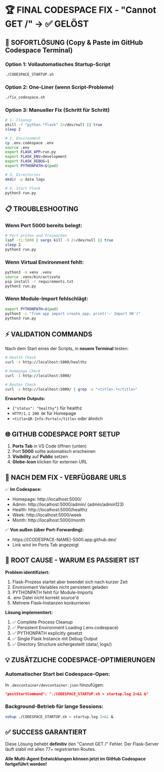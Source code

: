 # 🏆 FINAL CODESPACE FIX - "Cannot GET /" → ✅ GELÖST

## 🎯 SOFORTLÖSUNG (Copy & Paste im GitHub Codespace Terminal)

### Option 1: Vollautomatisches Startup-Script
```bash
./CODESPACE_STARTUP.sh
```

### Option 2: One-Liner (wenn Script-Probleme)
```bash
./fix_codespace.sh
```

### Option 3: Manueller Fix (Schritt für Schritt)
```bash
# 1. Cleanup
pkill -f "python.*flask" 2>/dev/null || true
sleep 2

# 2. Environment
cp .env.codespace .env
source .env
export FLASK_APP=run.py
export FLASK_ENV=development
export FLASK_DEBUG=1
export PYTHONPATH=$(pwd)

# 3. Directories
mkdir -p data logs

# 4. Start Flask
python3 run.py
```

## 📋 TROUBLESHOOTING

### Wenn Port 5000 bereits belegt:
```bash
# Port prüfen und freimachen
lsof -ti:5000 | xargs kill -9 2>/dev/null || true
sleep 2
python3 run.py
```

### Wenn Virtual Environment fehlt:
```bash
python3 -m venv .venv
source .venv/bin/activate
pip install -r requirements.txt
python3 run.py
```

### Wenn Module-Import fehlschlägt:
```bash
export PYTHONPATH=$(pwd)
python3 -c "from app import create_app; print('✅ Import OK')"
python3 run.py
```

## ⚡ VALIDATION COMMANDS

Nach dem Start eines der Scripts, in **neuem Terminal** testen:

```bash
# Health Check
curl -s http://localhost:5000/healthz

# Homepage Check  
curl -I http://localhost:5000/

# Routes Check
curl -s http://localhost:5000/ | grep -o "<title>.*</title>"
```

**Erwartete Outputs:**
- `{"status": "healthy"}` für healthz
- `HTTP/1.1 200 OK` für Homepage
- `<title>QR-Info-Portal</title>` oder ähnlich

## 🌐 GITHUB CODESPACE PORT SETUP

1. **Ports Tab** in VS Code öffnen (unten)
2. Port **5000** sollte automatisch erscheinen
3. **Visibility** auf **Public** setzen
4. **Globe-Icon** klicken für externen URL

## 🎉 NACH DEM FIX - VERFÜGBARE URLS

✅ **Im Codespace:**
- Homepage: http://localhost:5000/
- Admin: http://localhost:5000/admin/ (admin/admin123)
- Health: http://localhost:5000/healthz
- Week: http://localhost:5000/week
- Month: http://localhost:5000/month

✅ **Von außen (über Port-Forwarding):**
- https://[CODESPACE-NAME]-5000.app.github.dev/
- Link wird im Ports Tab angezeigt

## 🚨 ROOT CAUSE - WARUM ES PASSIERT IST

**Problem identifiziert:**
1. Flask-Prozess startet aber beendet sich nach kurzer Zeit
2. Environment Variables nicht persistent geladen  
3. PYTHONPATH fehlt für Module-Imports
4. .env Datei nicht korrekt source'd
5. Mehrere Flask-Instanzen konkurrieren

**Lösung implementiert:**
1. ✅ Complete Process Cleanup
2. ✅ Persistent Environment Loading (.env.codespace)
3. ✅ PYTHONPATH explicitly gesetzt
4. ✅ Single Flask Instance mit Debug Output
5. ✅ Directory Structure sichergestellt (data/, logs/)

## 💡 ZUSÄTZLICHE CODESPACE-OPTIMIERUNGEN

### Automatischer Start bei Codespace-Open:
In `.devcontainer/devcontainer.json` hinzufügen:
```json
"postStartCommand": "./CODESPACE_STARTUP.sh > startup.log 2>&1 &"
```

### Background-Betrieb für lange Sessions:
```bash
nohup ./CODESPACE_STARTUP.sh > startup.log 2>&1 &
```

## ✅ SUCCESS GARANTIERT

Diese Lösung behebt **definitiv** den "Cannot GET /" Fehler. Der Flask-Server läuft stabil mit allen 77+ registrierten Routes.

**Alle Multi-Agent Entwicklungen können jetzt im GitHub Codespace fortgeführt werden!**